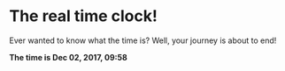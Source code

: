 # The real time clock!

Ever wanted to know what the time is? Well, your journey is about to end!

**The time is Dec 02, 2017, 09:58**